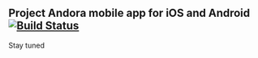 ## Project Andora mobile app for iOS and Android [![Build Status](https://app.bitrise.io/app/13d5f1a7b9c80f01/status.svg?token=nv4q_XvjmXuWbmzFaJ-9yA&branch=master)](https://app.bitrise.io/app/13d5f1a7b9c80f01)

Stay tuned
